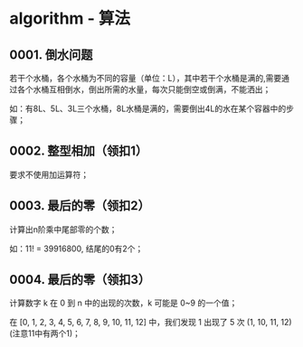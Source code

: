 # algorithm - 算法

## 0001. 倒水问题

若干个水桶，各个水桶为不同的容量（单位：L），其中若干个水桶是满的,需要通过各个水桶互相倒水，倒出所需的水量，每次只能倒空或倒满，不能洒出；

如：有8L、5L、3L三个水桶，8L水桶是满的，需要倒出4L的水在某个容器中的步骤；

## 0002. 整型相加（领扣1）

要求不使用加运算符；

## 0003. 最后的零（领扣2）

计算出n阶乘中尾部零的个数；

如：11! = 39916800, 结尾的0有2个；

## 0004. 最后的零（领扣3）

计算数字 k 在 0 到 n 中的出现的次数，k 可能是 0~9 的一个值；

在 [0, 1, 2, 3, 4, 5, 6, 7, 8, 9, 10, 11, 12] 中，我们发现 1 出现了 5 次 (1, 10, 11, 12)(注意11中有两个1)；